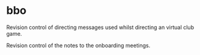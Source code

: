 # bbo

Revision control of directing messages used whilst directing an virtual club game.

Revision control of the notes to the onboarding meetings.
